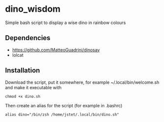 # dino_wisdom
Simple bash script to display a wise dino in rainbow colours
## Dependencies
- https://github.com/MatteoGuadrini/dinosay
- lolcat
## Installation
Download the script, put it somewhere, for example ~/.local/bin/welcome.sh and make it executable with
```
chmod +x dino.sh
```
Then create an alias for the script (for example in .bashrc)
```
alias dino="/bin/zsh /home/jstet/.local/bin/dino.sh"
```

